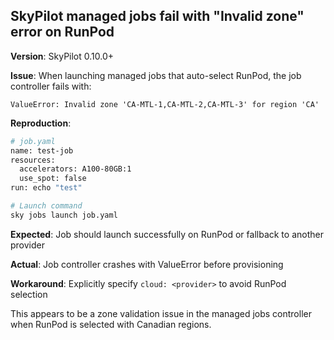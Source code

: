 ## SkyPilot managed jobs fail with "Invalid zone" error on RunPod

**Version**: SkyPilot 0.10.0+

**Issue**: When launching managed jobs that auto-select RunPod, the job controller fails with:
```
ValueError: Invalid zone 'CA-MTL-1,CA-MTL-2,CA-MTL-3' for region 'CA'
```

**Reproduction**:
```bash
# job.yaml
name: test-job
resources:
  accelerators: A100-80GB:1
  use_spot: false
run: echo "test"

# Launch command
sky jobs launch job.yaml
```

**Expected**: Job should launch successfully on RunPod or fallback to another provider

**Actual**: Job controller crashes with ValueError before provisioning

**Workaround**: Explicitly specify `cloud: <provider>` to avoid RunPod selection

This appears to be a zone validation issue in the managed jobs controller when RunPod is selected with Canadian regions.